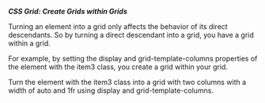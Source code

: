 ***CSS Grid: Create Grids within Grids***

Turning an element into a grid only affects the behavior of its direct descendants. So by turning a direct descendant into a grid, you have a grid within a grid.

For example, by setting the display and grid-template-columns properties of the element with the item3 class, you create a grid within your grid.


Turn the element with the item3 class into a grid with two columns with a width of auto and 1fr using display and grid-template-columns.
